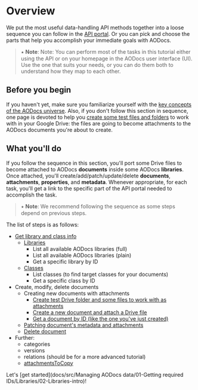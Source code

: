 # Overview

We put the most useful data-handling API methods together into a loose sequence you can follow in the [API portal](/docs/aodocs-staging.altirnao.com/1/routes/library/v1/put).  Or you can pick and choose the parts that help you accomplish your immediate goals with AODocs.

> ⭑   **Note**: Note: You can perform most of the tasks in this tutorial either using the API or on your homepage in the AODocs user interface (UI).  Use the one that suits your needs, or you can do them both to understand how they map to each other.

## Before you begin

If you haven't yet, make sure you familiarize yourself with the [key concepts of the AODocs universe](https://support.aodocs.com/hc/en-us/articles/115005405943-AODocs-basic-terms).  Also, if you don't follow this section in sequence, one page is devoted to help you [create some test files and folders](#heading=h.x1k4y4foz0cu) to work with in your Google Drive: the files are going to become attachments to the AODocs documents you're about to create.

## What you'll do

If you follow the sequence in this section, you'll port some Drive files to become attached to AODocs **documents** inside some AODocs **libraries**.  Once attached, you'll create/add/patch/update/delete **documents**, **attachments**, **properties**, and **metadata**.  Whenever appropriate, for each task, you'll get a link to the specific part of the API portal needed to accomplish the task.

> ⭑   **Note**: We recommend following the sequence as some steps depend on previous steps.

The list of steps is as follows:

*   [Get library and class info](/docs/aodocs-staging.altirnao.com/1/c/Guides/30-Manage%20AODocs%20documents/10-Get%20library%20and%20class%20info/00-Overview)
    *   [Libraries](/docs/aodocs-staging.altirnao.com/1/c/Guides/30-Manage%20AODocs%20documents/10-Get%20library%20and%20class%20info/10-Libraries)
        * List all available AODocs libraries (full)
        * List all available AODocs libraries (plain)
        * Get a specific library by ID
    *   [Classes](/docs/aodocs-staging.altirnao.com/1/c/Guides/30-Manage%20AODocs%20documents/10-Get%20library%20and%20class%20info/20-Classes)
        * List classes (to find target classes for your documents)
        * Get a specific class by ID
*   Create, modify, delete documents
    *   Creating new documents with attachments
        * [Create test Drive folder and some files to work with as attachments](#heading=h.x1k4y4foz0cu)
        * [Create a new document and attach a Drive file](#heading=h.vllmj75wrdzj)
        * [Get a document by ID (like the one you've just created)](#heading=h.who3eqr2ftgr)
    * [Patching document's metadata and attachments](#heading=h.rplwmpu4br0n)
    *   [Delete document](#heading=h.rplwmpu4br0n)
*   Further:
    *   categories
    *   versions
    *   relations (should be for a more advanced tutorial)
    * [attachmentsToCopy](#heading=h.eqmetzsyjltr)

Let's [get started](docs/src/Managing AODocs data/01-Getting required IDs/Libraries/02-Libraries-intro)!
